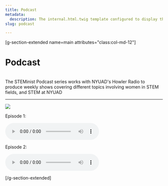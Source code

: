 ```yaml
---
title: Podcast
metadata:
  description: The internal.html.twig template configured to display the
slug: podcast

---
```


[g-section-extended name=main attributes="class:col-md-12"]
# Podcast
<br>
The STEMinist Podcast series works with NYUAD's Howler Radio to produce weekly shows covering different topics involving women in STEM fields, and STEM at NYUAD

___
![](/images/STEMinist.jpg?cropResize=300,300)

Episode 1:

![podcast](/podcast/1podcast.mp3)

Episode 2:

![podcast](/podcast/2podcast.mp3)


[/g-section-extended]
<br>
